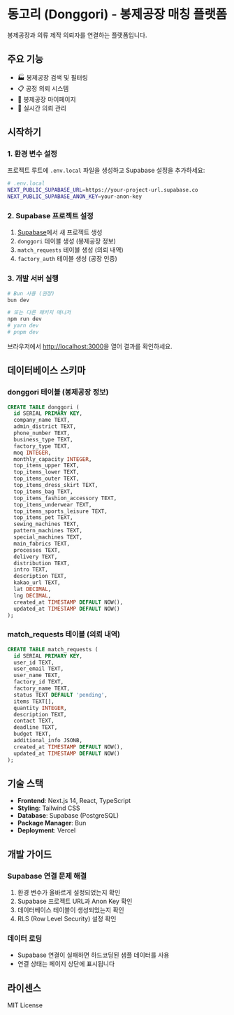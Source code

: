 # 동고리 (Donggori) - 봉제공장 매칭 플랫폼

봉제공장과 의류 제작 의뢰자를 연결하는 플랫폼입니다.

## 주요 기능

- 🏭 봉제공장 검색 및 필터링
- 📋 공정 의뢰 시스템
- 👤 봉제공장 마이페이지
- 💬 실시간 의뢰 관리

## 시작하기

### 1. 환경 변수 설정

프로젝트 루트에 `.env.local` 파일을 생성하고 Supabase 설정을 추가하세요:

```bash
# .env.local
NEXT_PUBLIC_SUPABASE_URL=https://your-project-url.supabase.co
NEXT_PUBLIC_SUPABASE_ANON_KEY=your-anon-key
```

### 2. Supabase 프로젝트 설정

1. [Supabase](https://supabase.com)에서 새 프로젝트 생성
2. `donggori` 테이블 생성 (봉제공장 정보)
3. `match_requests` 테이블 생성 (의뢰 내역)
4. `factory_auth` 테이블 생성 (공장 인증)

### 3. 개발 서버 실행

```bash
# Bun 사용 (권장)
bun dev

# 또는 다른 패키지 매니저
npm run dev
# yarn dev
# pnpm dev
```

브라우저에서 [http://localhost:3000](http://localhost:3000)을 열어 결과를 확인하세요.

## 데이터베이스 스키마

### donggori 테이블 (봉제공장 정보)
```sql
CREATE TABLE donggori (
  id SERIAL PRIMARY KEY,
  company_name TEXT,
  admin_district TEXT,
  phone_number TEXT,
  business_type TEXT,
  factory_type TEXT,
  moq INTEGER,
  monthly_capacity INTEGER,
  top_items_upper TEXT,
  top_items_lower TEXT,
  top_items_outer TEXT,
  top_items_dress_skirt TEXT,
  top_items_bag TEXT,
  top_items_fashion_accessory TEXT,
  top_items_underwear TEXT,
  top_items_sports_leisure TEXT,
  top_items_pet TEXT,
  sewing_machines TEXT,
  pattern_machines TEXT,
  special_machines TEXT,
  main_fabrics TEXT,
  processes TEXT,
  delivery TEXT,
  distribution TEXT,
  intro TEXT,
  description TEXT,
  kakao_url TEXT,
  lat DECIMAL,
  lng DECIMAL,
  created_at TIMESTAMP DEFAULT NOW(),
  updated_at TIMESTAMP DEFAULT NOW()
);
```

### match_requests 테이블 (의뢰 내역)
```sql
CREATE TABLE match_requests (
  id SERIAL PRIMARY KEY,
  user_id TEXT,
  user_email TEXT,
  user_name TEXT,
  factory_id TEXT,
  factory_name TEXT,
  status TEXT DEFAULT 'pending',
  items TEXT[],
  quantity INTEGER,
  description TEXT,
  contact TEXT,
  deadline TEXT,
  budget TEXT,
  additional_info JSONB,
  created_at TIMESTAMP DEFAULT NOW(),
  updated_at TIMESTAMP DEFAULT NOW()
);
```

## 기술 스택

- **Frontend**: Next.js 14, React, TypeScript
- **Styling**: Tailwind CSS
- **Database**: Supabase (PostgreSQL)
- **Package Manager**: Bun
- **Deployment**: Vercel

## 개발 가이드

### Supabase 연결 문제 해결

1. 환경 변수가 올바르게 설정되었는지 확인
2. Supabase 프로젝트 URL과 Anon Key 확인
3. 데이터베이스 테이블이 생성되었는지 확인
4. RLS (Row Level Security) 설정 확인

### 데이터 로딩

- Supabase 연결이 실패하면 하드코딩된 샘플 데이터를 사용
- 연결 상태는 페이지 상단에 표시됩니다

## 라이센스

MIT License